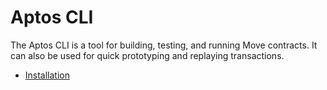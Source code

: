 # Aptos CLI

The Aptos CLI is a tool for building, testing, and running Move contracts. It can also be used for quick prototyping and
replaying transactions.

* [Installation](installation/intro.md)
